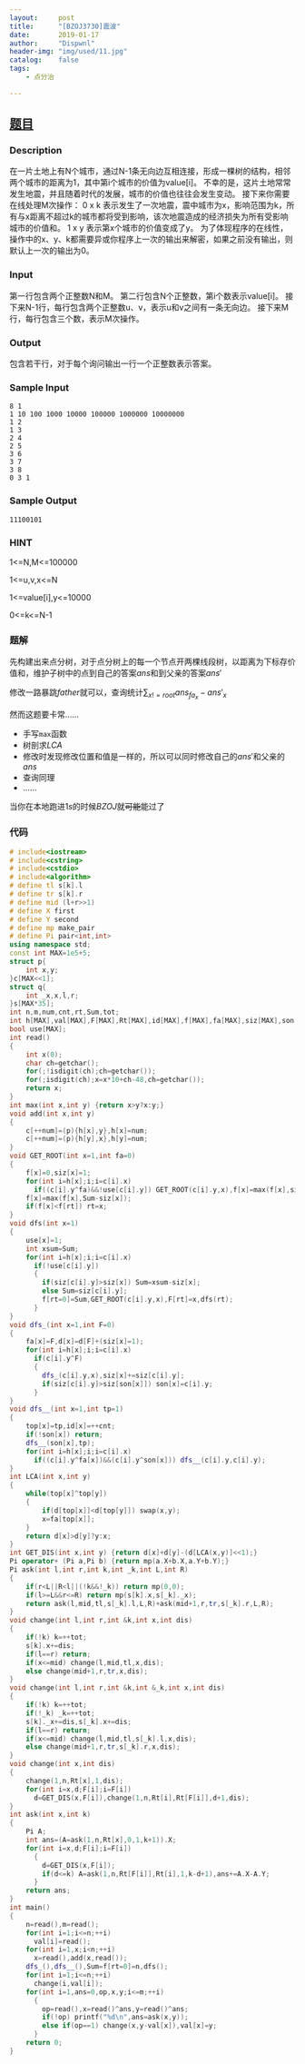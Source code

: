 ```yaml
---
layout:		post
title:		"[BZOJ3730]震波"
date:		2019-01-17
author:		"Dispwnl"
header-img:	"img/used/11.jpg"
catalog:	false
tags:
    - 点分治

---
```


## [题目](https://lydsy.com/JudgeOnline/problem.php?id=3730)

### Description

在一片土地上有N个城市，通过N-1条无向边互相连接，形成一棵树的结构，相邻两个城市的距离为1，其中第i个城市的价值为value[i]。
不幸的是，这片土地常常发生地震，并且随着时代的发展，城市的价值也往往会发生变动。
接下来你需要在线处理M次操作：
0 x k 表示发生了一次地震，震中城市为x，影响范围为k，所有与x距离不超过k的城市都将受到影响，该次地震造成的经济损失为所有受影响城市的价值和。
1 x y 表示第x个城市的价值变成了y。
为了体现程序的在线性，操作中的x、y、k都需要异或你程序上一次的输出来解密，如果之前没有输出，则默认上一次的输出为0。

### Input

第一行包含两个正整数N和M。
第二行包含N个正整数，第i个数表示value[i]。
接下来N-1行，每行包含两个正整数u、v，表示u和v之间有一条无向边。
接下来M行，每行包含三个数，表示M次操作。

### Output

包含若干行，对于每个询问输出一行一个正整数表示答案。

### Sample Input

```plain
8 1
1 10 100 1000 10000 100000 1000000 10000000
1 2
1 3
2 4
2 5
3 6
3 7
3 8
0 3 1
```

### Sample Output

```plain
11100101
```

### HINT

1<=N,M<=100000

1<=u,v,x<=N

1<=value[i],y<=10000

0<=k<=N-1

### 题解

先构建出来点分树，对于点分树上的每一个节点开两棵线段树，以距离为下标存价值和，维护子树中的点到自己的答案$ans$和到父亲的答案$ans'$

修改一路暴跳$father$就可以，查询统计$\sum_{x!=root}ans_{fa_x}-ans'_x$

然而这题要卡常……

- 手写<code>max</code>函数
- 树剖求$LCA$
- 修改时发现修改位置和值是一样的，所以可以同时修改自己的$ans'$和父亲的$ans$
- 查询同理
- ……

当你在本地跑进$1s$的时候$BZOJ$就~~可能~~能过了

### 代码

```c++
# include<iostream>
# include<cstring>
# include<cstdio>
# include<algorithm>
# define tl s[k].l
# define tr s[k].r
# define mid (l+r>>1)
# define X first
# define Y second
# define mp make_pair
# define Pi pair<int,int>
using namespace std;
const int MAX=1e5+5;
struct p{
	int x,y;
}c[MAX<<1];
struct q{
	int _x,x,l,r;
}s[MAX*35];
int n,m,num,cnt,rt,Sum,tot;
int h[MAX],val[MAX],F[MAX],Rt[MAX],id[MAX],f[MAX],fa[MAX],siz[MAX],son[MAX],top[MAX],d[MAX];
bool use[MAX];
int read()
{
	int x(0);
	char ch=getchar();
	for(;!isdigit(ch);ch=getchar());
	for(;isdigit(ch);x=x*10+ch-48,ch=getchar());
	return x;
}
int max(int x,int y) {return x>y?x:y;}
void add(int x,int y)
{
	c[++num]=(p){h[x],y},h[x]=num;
	c[++num]=(p){h[y],x},h[y]=num;
}
void GET_ROOT(int x=1,int fa=0)
{
	f[x]=0,siz[x]=1;
	for(int i=h[x];i;i=c[i].x)
	  if((c[i].y^fa)&&!use[c[i].y]) GET_ROOT(c[i].y,x),f[x]=max(f[x],siz[c[i].y]),siz[x]+=siz[c[i].y];
	f[x]=max(f[x],Sum-siz[x]);
	if(f[x]<f[rt]) rt=x;
}
void dfs(int x=1)
{
	use[x]=1;
	int xsum=Sum;
	for(int i=h[x];i;i=c[i].x)
	  if(!use[c[i].y])
	  {
		if(siz[c[i].y]>siz[x]) Sum=xsum-siz[x];
		else Sum=siz[c[i].y];
		f[rt=0]=Sum,GET_ROOT(c[i].y,x),F[rt]=x,dfs(rt);
	  }
}
void dfs_(int x=1,int F=0)
{
	fa[x]=F,d[x]=d[F]+(siz[x]=1);
	for(int i=h[x];i;i=c[i].x)
	  if(c[i].y^F)
	  {
		dfs_(c[i].y,x),siz[x]+=siz[c[i].y];
		if(siz[c[i].y]>siz[son[x]]) son[x]=c[i].y;
	  }
}
void dfs__(int x=1,int tp=1)
{
	top[x]=tp,id[x]=++cnt;
	if(!son[x]) return;
	dfs__(son[x],tp);
	for(int i=h[x];i;i=c[i].x)
	  if((c[i].y^fa[x])&&(c[i].y^son[x])) dfs__(c[i].y,c[i].y);
}
int LCA(int x,int y)
{
	while(top[x]^top[y])
	{
		if(d[top[x]]<d[top[y]]) swap(x,y);
		x=fa[top[x]];
	}
	return d[x]>d[y]?y:x;
}
int GET_DIS(int x,int y) {return d[x]+d[y]-(d[LCA(x,y)]<<1);}
Pi operator+ (Pi a,Pi b) {return mp(a.X+b.X,a.Y+b.Y);}
Pi ask(int l,int r,int k,int _k,int L,int R)
{
	if(r<L||R<l||(!k&&!_k)) return mp(0,0);
	if(l>=L&&r<=R) return mp(s[k].x,s[_k]._x);
	return ask(l,mid,tl,s[_k].l,L,R)+ask(mid+1,r,tr,s[_k].r,L,R);
}
void change(int l,int r,int &k,int x,int dis)
{
	if(!k) k=++tot;
	s[k].x+=dis;
	if(l==r) return;
	if(x<=mid) change(l,mid,tl,x,dis);
	else change(mid+1,r,tr,x,dis);
}
void change(int l,int r,int &k,int &_k,int x,int dis)
{
	if(!k) k=++tot;
	if(!_k) _k=++tot;
	s[k]._x+=dis,s[_k].x+=dis;
	if(l==r) return;
	if(x<=mid) change(l,mid,tl,s[_k].l,x,dis);
	else change(mid+1,r,tr,s[_k].r,x,dis);
}
void change(int x,int dis)
{
	change(1,n,Rt[x],1,dis);
	for(int i=x,d;F[i];i=F[i])
	  d=GET_DIS(x,F[i]),change(1,n,Rt[i],Rt[F[i]],d+1,dis);
}
int ask(int x,int k)
{
	Pi A;
	int ans=(A=ask(1,n,Rt[x],0,1,k+1)).X;
	for(int i=x,d;F[i];i=F[i])
	  {
		d=GET_DIS(x,F[i]);
		if(d<=k) A=ask(1,n,Rt[F[i]],Rt[i],1,k-d+1),ans+=A.X-A.Y;
	  }
	return ans;
}
int main()
{
	n=read(),m=read();
	for(int i=1;i<=n;++i)
	  val[i]=read();
	for(int i=1,x;i<n;++i)
	  x=read(),add(x,read());
	dfs_(),dfs__(),Sum=f[rt=0]=n,dfs();
	for(int i=1;i<=n;++i)
	  change(i,val[i]);
	for(int i=1,ans=0,op,x,y;i<=m;++i)
	  {
		op=read(),x=read()^ans,y=read()^ans;
		if(!op) printf("%d\n",ans=ask(x,y));
		else if(op==1) change(x,y-val[x]),val[x]=y;
	  }
	return 0;
}
```

